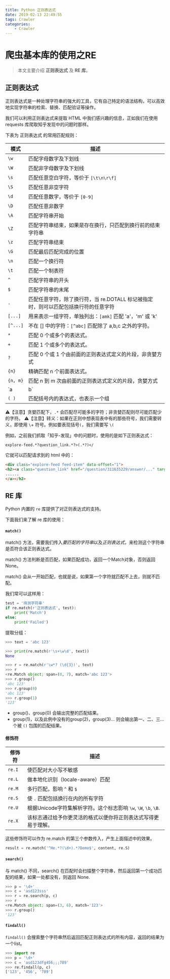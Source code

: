 ```yaml
---
title: Python 正则表达式
date: 2019-02-13 22:49:55
tags: Crawler
categories:
	- Crawler
---
```


# 爬虫基本库的使用之RE

> 本文主要介绍 **正则表达式** 及 **RE 库**。



## 正则表达式

正则表达式是一种处理字符串的强大的工具，它有自己特定的语法结构，可以高效地实现字符串的检索、替换、匹配验证等操作。

我们可以利用正则表达式来提取 HTML 中我们感兴趣的信息，正如我们在使用 requests 库爬取知乎发现中的问题时那样。

下表为 正则表达式 的常用匹配规则：

| 模式 | 描述 |
| -- | -- |
| `\w` | 匹配字母数字及下划线 |
| `\W` | 匹配非字母数字及下划线 |
| `\s` | 匹配任意空白字符，等价于 `[\t\n\r\f]` |
| `\S` | 匹配任意非空字符 |
| `\d` | 匹配任意数字，等价于 `[0-9]` |
| `\D` | 匹配任意非数字 |
| `\A` | 匹配字符串开始 |
| `\Z` | 匹配字符串结束，如果是存在换行，只匹配到换行前的结束字符串 |
| `\z` | 匹配字符串结束 |
| `\G` | 匹配最后匹配完成的位置 |
| `\n` | 匹配一个换行符 |
| `\t` | 匹配一个制表符 |
| `^` | 匹配字符串的开头 |
| `$` | 匹配字符串的末尾 |
| `.` | 匹配任意字符，除了换行符，当 re.DOTALL 标记被指定时，则可以匹配包括换行符的任意字符 |
| `[...]` | 用来表示一组字符，单独列出：`[amk]` 匹配 'a'，'m' 或 'k' |
| `[^...]` | 不在 [] 中的字符：`[^abc]` 匹配除了 a,b,c 之外的字符。 |
| `*` | 匹配 0 个或多个的表达式。 |
| `+` | 匹配 1 个或多个的表达式。 |
| `?` | 匹配 0 个或 1 个由前面的正则表达式定义的片段，非贪婪方式 |
| `{n}` | 精确匹配 n 个前面表达式。 |
| `{n, m}` | 匹配 n 到 m 次由前面的正则表达式定义的片段，贪婪方式 |
| `a|b` | 匹配 a 或 b |
| `( )` | 匹配括号内的表达式，也表示一个组 |

⚠️【注意】贪婪匹配下，`.*` 会匹配尽可能多的字符；非贪婪匹配则尽可能匹配少的字符。
⚠️【注意】转义：如果在正则中想表现表中有的那些符号，我们需要转义，即使用 ` \ `+ 符号。例如要表现括号`(`，我们需要写 `\(`

例如，之前我们抓取「知乎-发现」中的问题时，使用的是如下正则表达式：

```
explore-feed.*?question_link.*?>(.*?)</
```

它就可以匹配请求到的 html 中的：

```html
<div class="explore-feed feed-item" data-offset="1">
<h2><a class="question_link" href="/question/311635229/answer/..." target="_blank" data-id="..." data-za-element-name="Title">
......
</a></h2>
```

## RE 库

Python 内置的 `re` 库提供了对正则表达式的支持。

下面我们来了解 re 库的使用：

#### `match()`

match() 方法，需要我们传入*要匹配的字符串*以及*正则表达式*，来检测这个字符串是否符合该正则表达式。

match() 方法判断是否匹配，如果匹配成功，返回一个Match对象，否则返回None。

match() 会从一开始匹配，也就是说，如果第一个字符就匹配不上去，则就不匹配。

我们常可以这样用：

```python
test = '待测字符串'
if re.match(r'正则表达式', test):
    print('Match')
else:
    print('Failed')
```

提取分组：

```python
>>> text = 'abc 123'

>>> print(re.match(r'\s+\w\d', text))
None

>>> r = re.match(r'\w*? (\d{3})', text)
>>> r
<re.Match object; span=(0, 7), match='abc 123'>
>>> r.group()
'abc 123'
>>> r.group(0)
'abc 123'
>>> r.group(1)
'123'
```

* group()、group(0) 会输出完整的匹配结果。
* group(1)，以及此例中没有的group(2)，group(3)... 则会输出第一、二、三...个被 `()` 包围的匹配结果。


#### 修饰符

| 修饰符 | 描述 |
| -- | -- |
| `re.I` | 使匹配对大小写不敏感 |
| `re.L` | 做本地化识别（locale-aware）匹配 |
| `re.M` | 多行匹配，影响 `^` 和 `$` |
| `re.S` | 使 `.` 匹配包括换行在内的所有字符 |
| `re.U` | 根据Unicode字符集解析字符。这个标志影响 `\w`, `\W`, `\b`, `\B`. |
| `re.X` | 该标志通过给予你更灵活的格式以便你将正则表达式写得更易于理解。 |

这些修饰符可以作为 re.match 的第三个参数传入，产生上面描述中的效果。

```python
result = re.match('^He.*?(\d+).*?Demo$', content, re.S)
```

#### `search()`

与 match() 不同，search() 在匹配时会扫描整个字符串，然后返回第一个成功匹配的结果，如果一处都没有，则返回 None.

```python
>>> p = '\d+'
>>> c = 'asd123sss'
>>> r = re.search(p, c)
>>> r
<re.Match object; span=(3, 6), match='123'>
>>> r.group()
'123'
```

#### `findall()`

`findall()` 会搜索整个字符串然后返回匹配正则表达式的所有内容，返回的结果为一个list。

```python
>>> import re
>>> p = '\d+'
>>> c = 'asd123dfg456;;;789'
>>> re.findall(p, c)
['123', '456', '789']
```

